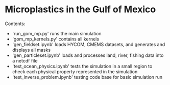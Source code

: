 # Microplastics in the Gulf of Mexico

Contents:
- 'run_gom_mp.py' runs the main simulation 
- 'gom_mp_kernels.py' contains all kernels 
- 'gen_fieldset.ipynb' loads HYCOM, CMEMS datasets, and generates and displays all masks
- 'gen_particleset.ipynb' loads and processes land, river, fishing data into a netcdf file
- 'test_ocean_physics.ipynb' tests the simulation in a small region to check each physical property represented in the simulation
- 'test_inverse_problem.ipynb' testing code base for basic simulation run
